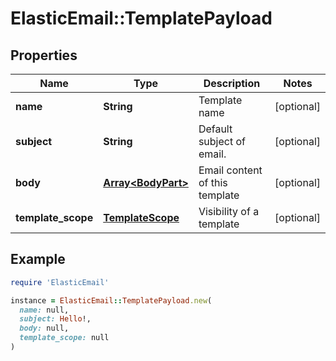 # ElasticEmail::TemplatePayload

## Properties

| Name | Type | Description | Notes |
| ---- | ---- | ----------- | ----- |
| **name** | **String** | Template name | [optional] |
| **subject** | **String** | Default subject of email. | [optional] |
| **body** | [**Array&lt;BodyPart&gt;**](BodyPart.md) | Email content of this template | [optional] |
| **template_scope** | [**TemplateScope**](TemplateScope.md) | Visibility of a template | [optional] |

## Example

```ruby
require 'ElasticEmail'

instance = ElasticEmail::TemplatePayload.new(
  name: null,
  subject: Hello!,
  body: null,
  template_scope: null
)
```

